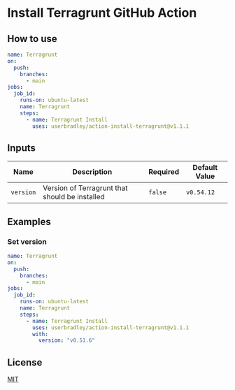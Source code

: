 # Install Terragrunt GitHub Action

## How to use

```yaml
name: Terragrunt
on:
  push:
    branches:
      - main
jobs:
  job_id:
    runs-on: ubuntu-latest
    name: Terragrunt
    steps:
      - name: Terragrunt Install
        uses: userbradley/action-install-terragrunt@v1.1.1
```
## Inputs

| Name      | Description                                    | Required | Default Value |
|-----------|------------------------------------------------|----------|---------------|
| `version` | Version of Terragrunt that should be installed | `false`  | `v0.54.12`    |

## Examples

### Set version

```yaml
name: Terragrunt
on:
  push:
    branches:
      - main
jobs:
  job_id:
    runs-on: ubuntu-latest
    name: Terragrunt
    steps:
      - name: Terragrunt Install
        uses: userbradley/action-install-terragrunt@v1.1.1
        with:
          version: "v0.51.6"
```

## License

[MIT](LICENSE)
